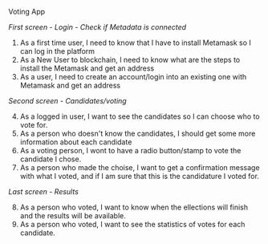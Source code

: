 Voting App

*First screen - Login - Check if Metadata is connected*

1. As a first time user, I need to know that I have to install Metamask so I can log in the platform
2. As a New User to blockchain, I need to know what are the steps to install the Metamask and get an address
3. As a user, I need to create an account/login into an existing one with Metamask and get an address

*Second screen - Candidates/voting*

4. As a logged in user, I want to see the candidates so I can choose who to vote for.
5. As a person who doesn't know the candidates, I should get some more information about each candidate
6. As a voting person, I wont to have a radio button/stamp to vote the candidate I chose.
7. As a person who made the choise, I want to get a confirmation message with what I voted, and if I am sure that this is the candidature I voted for.

*Last screen - Results*

8. As a person who voted, I want to know when the ellections will finish and the results will be available.
9. As a person who voted, I want to see the statistics of votes for each candidate.